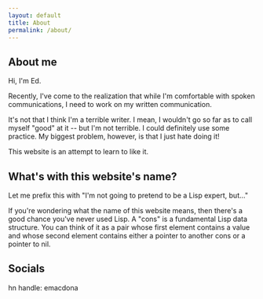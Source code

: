 ```yaml
---
layout: default
title: About
permalink: /about/
---
```


## About me
Hi, I'm Ed.

Recently, I've come to the realization that while I'm comfortable with spoken communications, I need to work on my written communication.

It's not that I think I'm a terrible writer. I mean, I wouldn't go so far as to call myself "good" at it -- but I'm not terrible. I could definitely use some practice. My biggest problem, however, is that I just hate doing it!

This website is an attempt to learn to like it.

## What's with this website's name?
Let me prefix this with "I'm not going to pretend to be a Lisp expert, but..."

If you're wondering what the name of this website means, then there's a good chance you've never used Lisp. A "cons" is a fundamental Lisp data structure. You can think of it as a pair whose first element contains a value and whose second element contains either a pointer to another cons or a pointer to nil.

## Socials
hn handle: emacdona